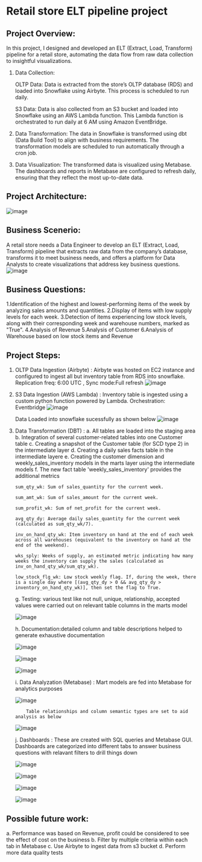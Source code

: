 # Retail store ELT pipeline project
## Project Overview: 
In this project, I designed and developed an ELT (Extract, Load, Transform) pipeline for a retail store, automating the data flow from raw data collection to insightful visualizations.
1. Data Collection:
   
   OLTP Data: Data is extracted from the store’s OLTP database (RDS) and loaded into Snowflake using Airbyte. This process is scheduled to run daily.

   S3 Data: Data is also collected from an S3 bucket and loaded into Snowflake using an AWS Lambda function. This Lambda function is orchestrated to run daily at 6 AM using Amazon EventBridge.
2. Data Transformation:
The data in Snowflake is transformed using dbt (Data Build Tool) to align with  business requirements. The transformation models are scheduled to run automatically through a cron job.
3. Data Visualization:
The transformed data is visualized using Metabase. The dashboards and reports in Metabase are configured to refresh daily, ensuring that they reflect the most up-to-date data.

## Project Architecture:
![image](https://github.com/user-attachments/assets/271dd6cd-42d9-4607-ae0d-553862a0d50c)

## Business Scenerio:
A retail store needs a Data Engineer to develop an ELT (Extract, Load, Transform) pipeline that extracts raw data from the company’s database, transforms it to meet business needs, and offers a platform for Data Analysts to create visualizations that address key business questions.
![image](https://github.com/user-attachments/assets/7133e9d8-a812-4ba5-b063-386e92e2d0ea)

## Business Questions:

1.Identification of the highest and lowest-performing items of the week by analyzing sales amounts and quantities.
2.Display of items with low supply levels for each week.
3.Detection of items experiencing low stock levels, along with their corresponding week and warehouse numbers, marked as "True".
4.Analysis of Revenue 
5.Analysis of Customer 
6.Analysis of Warehouse based on low stock items and Revenue



## Project Steps:
1. OLTP Data Ingestion (Airbyte) : Airbyte was hosted on EC2 instance and configured to ingest all but inventory table from RDS into snowflake. Replication freq: 6:00 UTC , Sync mode:Full refresh
   ![image](https://github.com/user-attachments/assets/2be7972a-3275-4b0a-beb6-3bbc9a68ba24)

2. S3 Data Ingestion (AWS Lambda) : Inventory table is ingested using a custom python function powered by Lambda. Orchestration: Eventbridge
    ![image](https://github.com/user-attachments/assets/a05fab36-d285-48b6-9b6c-6be9b7f99ee0)

    Data Loaded into snowflake sucessfully as shown below
   ![image](https://github.com/user-attachments/assets/c6baff4d-9817-4189-a672-a6f7f3629e8f)

3. Data Transformation (DBT) :
   a. All tables are loaded into the staging area
   b. Integration of  several customer-related tables into one Customer table
   c. Creating a snapshot of the Customer table (for SCD type 2) in the intermediate layer
   d. Creating a daily sales facts table in the intermediate layere
   e. Creating the customer dimension and weekly_sales_inventory models in the marts layer using the intermediate models
   f. The new fact table 'weekly_sales_inventory' provides the additional metrics

       sum_qty_wk: Sum of sales_quantity for the current week.

       sum_amt_wk: Sum of sales_amount for the current week.
       
       sum_profit_wk: Sum of net_profit for the current week.
       
       avg_qty_dy: Average daily sales_quantity for the current week (calculated as sum_qty_wk/7).
       
       inv_on_hand_qty_wk: Item inventory on hand at the end of each week across all warehouses (equivalent to the inventory on hand at the end of the weekend).
       
       wks_sply: Weeks of supply, an estimated metric indicating how many weeks the inventory can supply the sales (calculated as inv_on_hand_qty_wk/sum_qty_wk).
       
       low_stock_flg_wk: Low stock weekly flag. If, during the week, there is a single day where [(avg_qty_dy > 0 && avg_qty_dy > inventory_on_hand_qty_wk)], then set the flag to True.

      g. Testing: various test like not null, unique, relationship, accepted values were carried out on relevant table columns in the marts model
          
   ![image](https://github.com/user-attachments/assets/c6dcda7b-1344-4340-a157-0849dcce1f54)

      h. Documentation:detailed column and table  descriptions helped to generate exhaustive  documentation
   
    ![image](https://github.com/user-attachments/assets/e53db673-e76b-431a-b9c0-09f8724b669f)

   ![image](https://github.com/user-attachments/assets/3faf2175-9fc7-4cd1-b298-6700c2d74bae)

    ![image](https://github.com/user-attachments/assets/f7a6d011-1acb-40cc-bad8-2955cdda78fc)
   
      i. Data Analyzation (Metabase) : Mart models are fed into Metabase for analytics purposes

    ![image](https://github.com/user-attachments/assets/f2ceea53-4a6b-41ad-9cae-e23551f2be62)

           Table relationships and column semantic types are set to aid analysis as below

    ![image](https://github.com/user-attachments/assets/282c5136-0f6d-4c0e-b2ad-1212e0c4f009)

      j. Dashboards : These are created with SQL queries and Metabase GUI. Dashboards are categorized into different tabs to answer business questions with relavant filters to drill things down

    ![image](https://github.com/user-attachments/assets/f2d4c2fd-2246-4835-bf56-315fadae02a6)

    ![image](https://github.com/user-attachments/assets/809e64c9-f4a0-4078-b68b-dfbc7732b9b8)

    ![image](https://github.com/user-attachments/assets/7953bc37-2b18-4c5f-85e9-4c81012b7240)

    ![image](https://github.com/user-attachments/assets/19668594-a82a-4632-a882-70819ecd1441)


## Possible future work:

a. Performance was based on Revenue, profit could be considered to see the effect of cost on the business
b. Filter by multiple criteria within each tab in Metabase
c. Use Airbyte to ingest data from s3 bucket
d. Perform more data quality tests






         
            


      
